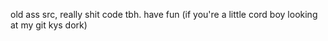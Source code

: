 old ass src, really shit code tbh. have fun (if you're a little cord boy looking at my git kys dork)
